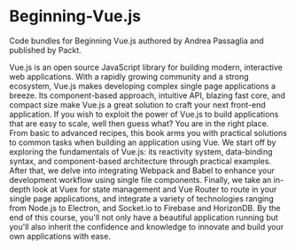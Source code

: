 # Beginning-Vue.js

Code bundles for Beginning Vue.js authored by Andrea Passaglia and published by Packt.

Vue.js is an open source JavaScript library for building modern, interactive web applications. 
With a rapidly growing community and a strong ecosystem, Vue.js makes developing complex single page applications a breeze. 
Its component-based approach, intuitive API, blazing fast core, and compact size make Vue.js a great solution to craft your next front-end application.
If you wish to exploit the power of Vue.js to build applications that are easy to scale, well then guess what? You are in the right place.
From basic to advanced recipes, this book arms you with practical solutions to common tasks when building an application using Vue.
We start off by exploring the fundamentals of Vue.js: its reactivity system, data-binding syntax, and component-based architecture through practical examples.
After that, we delve into integrating Webpack and Babel to enhance your development workflow using single file components.
Finally, we take an in-depth look at Vuex for state management and Vue Router to route in your single page applications, and integrate a variety of technologies ranging from Node.js to Electron, and Socket.io to Firebase and HorizonDB.
By the end of this course, you'll not only have a beautiful application running but you'll also inherit the confidence and knowledge to innovate and build your own applications with ease.

